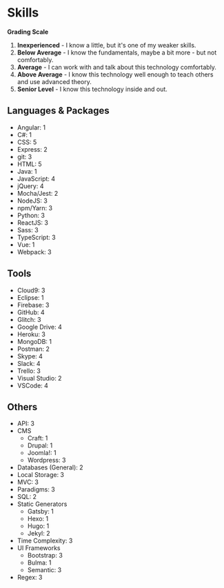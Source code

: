 # Skills

**Grading Scale**

1. **Inexperienced** - I know a little, but it's one of my weaker skills.
2. **Below Average** - I know the fundamentals, maybe a bit more - but not comfortably.
3. **Average** - I can work with and talk about this technology comfortably.
4. **Above Average** - I know this technology well enough to teach others and use advanced theory.
5. **Senior Level** - I know this technology inside and out.

## Languages & Packages

* Angular: 1
* C#: 1
* CSS: 5
* Express: 2
* git: 3
* HTML: 5
* Java: 1
* JavaScript: 4
* jQuery: 4
* Mocha/Jest: 2
* NodeJS: 3
* npm/Yarn: 3
* Python: 3
* ReactJS: 3
* Sass: 3
* TypeScript: 3
* Vue: 1
* Webpack: 3

## Tools

* Cloud9: 3
* Eclipse: 1
* Firebase: 3
* GitHub: 4
* Glitch: 3
* Google Drive: 4
* Heroku: 3
* MongoDB: 1
* Postman: 2
* Skype: 4
* Slack: 4
* Trello: 3
* Visual Studio: 2
* VSCode: 4

## Others

* API: 3
* CMS
  * Craft: 1
  * Drupal: 1
  * Joomla!: 1
  * Wordpress: 3
* Databases (General): 2
* Local Storage: 3
* MVC: 3
* Paradigms: 3
* SQL: 2
* Static Generators
  * Gatsby: 1
  * Hexo: 1
  * Hugo: 1
  * Jekyl: 2
* Time Complexity: 3
* UI Frameworks
  * Bootstrap: 3
  * Bulma: 1
  * Semantic: 3
* Regex: 3
